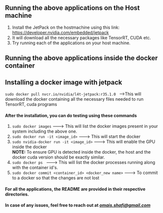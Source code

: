 ## Running the above applications on the Host machine

1. Install the JetPack on the hostmachine using this link: https://developer.nvidia.com/embedded/jetpack
2. It will download all the necessary packages like TensorRT, CUDA etc.
3. Try running each of the applications on your host machine.



## Running the above applications inside the docker container

<h2> Installing a docker image with jetpack </h2>

 ``sudo docker pull nvcr.io/nvidia/l4t-jetpack:r35.1.0 `` -->This will download the docker containing all the necessary files needed to run TensorRT, cuda programs

<h4> After the installation, you can do testing using these commands</h4>

  1.  ``sudo docker images`` ---> This will list the docker images present in your system including the above one.
  2. `` sudo docker run -it <image_id> `` ---> This will start the docker
  3. `` sudo nvidia-docker run -it <image_id> `` ---> This will enable the GPU inside the docker <br>
<b> NOTE:</b> To ensure GPU is detected inside the docker, the host and the docker cuda version should be exactly similar.
  4. ``sudo docker ps ``   ---> This will list the docker processes running along with the container id's.
  4. `` sudo docker commit <container_id> <docker_new name> ``  ---> To commit to a docker so that the changes are not lost



<h4> For all the applications, the README are provided in their respective directories.<h4>


In case of any issues, feel free to reach out at <i>omais.shafi@gmail.com</i>



